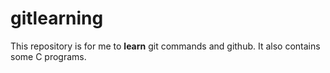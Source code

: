 # gitlearning
This repository is for me to **learn** git commands and github. 
It also contains some C programs.
